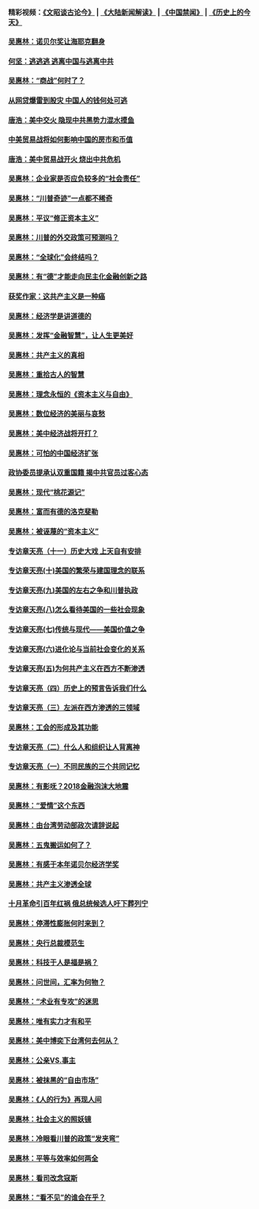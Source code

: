 #### 精彩视频：[《文昭谈古论今》](https://github.com/gfw-breaker/wenzhao) | [《大陆新闻解读》](https://github.com/gfw-breaker/ntdtv-comedy) | [《中国禁闻》](https://github.com/gfw-breaker/ntdtv-news) | [《历史上的今天》](https://github.com/gfw-breaker/today-in-history) 

#### [吴惠林：诺贝尔奖让海耶克翻身](../pages/nsc423/n10890049.md?t=02011530) 

#### [何坚：逃逃逃 逃离中国与逃离中共](../pages/nsc423/n10592891.md?t=02011530) 

#### [吴惠林：“商战”何时了？](../pages/nsc423/n10573558.md?t=02011530) 

#### [从网贷爆雷到股灾 中国人的钱何处可逃](../pages/nsc423/n10572800.md?t=02011530) 

#### [唐浩：美中交火 隐现中共黑势力混水摸鱼](../pages/nsc423/n10544040.md?t=02011530) 

#### [中美贸易战将如何影响中国的房市和币值](../pages/nsc423/n10543697.md?t=02011530) 

#### [唐浩：美中贸易战开火 烧出中共危机](../pages/nsc423/n10540126.md?t=02011530) 

#### [吴惠林：企业家是否应负较多的“社会责任”](../pages/nsc423/n10535022.md?t=02011530) 

#### [吴惠林：“川普奇迹”一点都不稀奇](../pages/nsc423/n10512808.md?t=02011530) 

#### [吴惠林：平议“修正资本主义”](../pages/nsc423/n10495724.md?t=02011530) 

#### [吴惠林：川普的外交政策可预测吗？](../pages/nsc423/n10462387.md?t=02011530) 

#### [吴惠林：“全球化”会终结吗？](../pages/nsc423/n10452838.md?t=02011530) 

#### [吴惠林：有“德”才能走向民主化金融创新之路](../pages/nsc423/n10432292.md?t=02011530) 

#### [获奖作家：这共产主义是一种癌](../pages/nsc423/n10431541.md?t=02011530) 

#### [吴惠林：经济学是讲道德的](../pages/nsc423/n10398014.md?t=02011530) 

#### [吴惠林：发挥“金融智慧”，让人生更美好](../pages/nsc423/n10375019.md?t=02011530) 

#### [吴惠林：共产主义的真相](../pages/nsc423/n10351394.md?t=02011530) 

#### [吴惠林：重拾古人的智慧](../pages/nsc423/n10337691.md?t=02011530) 

#### [吴惠林：理念永恒的《资本主义与自由》](../pages/nsc423/n10316274.md?t=02011530) 

#### [吴惠林：数位经济的美丽与哀愁](../pages/nsc423/n10292946.md?t=02011530) 

#### [吴惠林：美中经济战将开打？](../pages/nsc423/n10258825.md?t=02011530) 

#### [吴惠林：可怕的中国经济扩张](../pages/nsc423/n10219147.md?t=02011530) 

#### [政协委员提承认双重国籍 揭中共官员过客心态](../pages/nsc423/n10208809.md?t=02011530) 

#### [吴惠林：现代“桃花源记”](../pages/nsc423/n10185234.md?t=02011530) 

#### [吴惠林：富而有德的洛克斐勒](../pages/nsc423/n10142264.md?t=02011530) 

#### [吴惠林：被诬蔑的“资本主义”](../pages/nsc423/n10124816.md?t=02011530) 

#### [专访章天亮（十一）历史大戏 上天自有安排](../pages/nsc423/n10094905.md?t=02011530) 

#### [专访章天亮(十)美国的繁荣与建国理念的联系](../pages/nsc423/n10094899.md?t=02011530) 

#### [专访章天亮(九)美国的左右之争和川普执政](../pages/nsc423/n10094889.md?t=02011530) 

#### [专访章天亮(八)怎么看待美国的一些社会现象](../pages/nsc423/n10094857.md?t=02011530) 

#### [专访章天亮(七)传统与现代——美国价值之争](../pages/nsc423/n10093140.md?t=02011530) 

#### [专访章天亮(六)进化论与当前社会变化的关系](../pages/nsc423/n10092036.md?t=02011530) 

#### [专访章天亮(五)为何共产主义在西方不断渗透](../pages/nsc423/n10083620.md?t=02011530) 

#### [专访章天亮（四）历史上的预言告诉我们什么](../pages/nsc423/n10083606.md?t=02011530) 

#### [专访章天亮（三）左派在西方渗透的三领域](../pages/nsc423/n10081115.md?t=02011530) 

#### [吴惠林：工会的形成及其功能](../pages/nsc423/n10080633.md?t=02011530) 

#### [专访章天亮（二）什么人和组织让人背离神](../pages/nsc423/n10076637.md?t=02011530) 

#### [专访章天亮（一）不同民族的三个共同记忆](../pages/nsc423/n10074188.md?t=02011530) 

#### [吴惠林：有影呒？2018金融泡沫大地震](../pages/nsc423/n10040534.md?t=02011530) 

#### [吴惠林：“爱情”这个东西](../pages/nsc423/n10019423.md?t=02011530) 

#### [吴惠林：由台湾劳动部政次请辞说起](../pages/nsc423/n9979679.md?t=02011530) 

#### [吴惠林：五鬼搬运如何了？](../pages/nsc423/n9925338.md?t=02011530) 

#### [吴惠林：有感于本年诺贝尔经济学奖](../pages/nsc423/n9871883.md?t=02011530) 

#### [吴惠林：共产主义渗透全球](../pages/nsc423/n9812748.md?t=02011530) 

#### [十月革命引百年红祸 俄总统候选人吁下葬列宁](../pages/nsc423/n9810182.md?t=02011530) 

#### [吴惠林：停滞性膨胀何时来到？](../pages/nsc423/n9764136.md?t=02011530) 

#### [吴惠林：央行总裁模范生](../pages/nsc423/n9728134.md?t=02011530) 

#### [吴惠林：科技于人是福是祸？](../pages/nsc423/n9672982.md?t=02011530) 

#### [吴惠林：问世间，汇率为何物？](../pages/nsc423/n9621788.md?t=02011530) 

#### [吴惠林：“术业有专攻”的迷思](../pages/nsc423/n9580363.md?t=02011530) 

#### [吴惠林：唯有实力才有和平](../pages/nsc423/n9529599.md?t=02011530) 

#### [吴惠林：美中博奕下台湾何去何从？](../pages/nsc423/n9483598.md?t=02011530) 

#### [吴惠林：公亲VS.事主](../pages/nsc423/n9425637.md?t=02011530) 

#### [吴惠林：被抹黑的“自由市场”](../pages/nsc423/n9351545.md?t=02011530) 

#### [吴惠林：《人的行为》再现人间](../pages/nsc423/n9296339.md?t=02011530) 

#### [吴惠林：社会主义的照妖镜](../pages/nsc423/n9243460.md?t=02011530) 

#### [吴惠林：冷眼看川普的政策“发夹弯”](../pages/nsc423/n9120684.md?t=02011530) 

#### [吴惠林：平等与效率如何两全](../pages/nsc423/n9075430.md?t=02011530) 

#### [吴惠林：看司改念寇斯](../pages/nsc423/n9024915.md?t=02011530) 

#### [吴惠林：“看不见”的谁会在乎？](../pages/nsc423/n8977488.md?t=02011530) 

